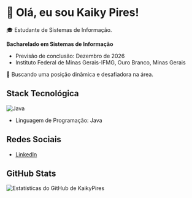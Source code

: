 # 👋 Olá, eu sou Kaiky Pires!

🎓 Estudante de Sistemas de Informação.

**Bacharelado em Sistemas de Informação**
  - Previsão de conclusão: Dezembro de 2026
  - Instituto Federal de Minas Gerais-IFMG, Ouro Branco, Minas Gerais

🚀 Buscando uma posição dinâmica e desafiadora na área.

## Stack Tecnológica
 ![Java](https://www.vectorlogo.zone/logos/java/java-horizontal.svg)

- Linguagem de Programação: Java

## Redes Sociais

- [LinkedIn](https://www.linkedin.com/in/kaiky-pires-a63985265/)

## GitHub Stats

![Estatísticas do GitHub de KaikyPires](https://github-readme-stats.vercel.app/api?username=KaikyPires&show_icons=true&theme=transparent)
